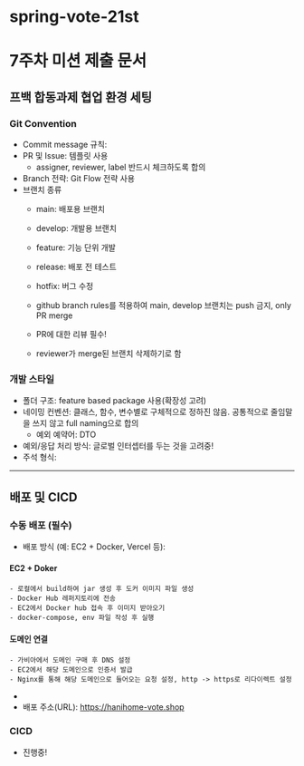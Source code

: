 # spring-vote-21st
# 7주차 미션 제출 문서

## 프백 합동과제 협업 환경 세팅

### Git Convention
- Commit message 규칙:
- PR 및 Issue: 템플릿 사용
  - assigner, reviewer, label 반드시 체크하도록 합의
- Branch 전략: Git Flow 전략 사용
- 브랜치 종류
    - main: 배포용 브랜치
    - develop: 개발용 브랜치
    - feature: 기능 단위 개발
    - release: 배포 전 테스트
    - hotfix: 버그 수정
  
    - github branch rules를 적용하여 main, develop 브랜치는 push 금지, only PR merge
    - PR에 대한 리뷰 필수!
    - reviewer가 merge된 브랜치 삭제하기로 함


###  개발 스타일
- 폴더 구조: feature based package 사용(확장성 고려)
- 네이밍 컨벤션: 클래스, 함수, 변수별로 구체적으로 정하진 않음. 공통적으로 줄임말을 쓰지 않고 full naming으로 합의
    - 예외 예약어: DTO
- 예외/응답 처리 방식: 글로벌 인터셉터를 두는 것을 고려중! 
- 주석 형식:

---


## 배포 및 CICD

### 수동 배포 (필수)
- 배포 방식 (예: EC2 + Docker, Vercel 등): 
#### EC2 + Doker
    - 로컬에서 build하여 jar 생성 후 도커 이미지 파일 생성
    - Docker Hub 레퍼지토리에 전송
    - EC2에서 Docker hub 접속 후 이미지 받아오기
    - docker-compose, env 파일 작성 후 실행
#### 도메인 연결
    - 가비아에서 도메인 구매 후 DNS 설정
    - EC2에서 해당 도메인으로 인증서 발급
    - Nginx를 통해 해당 도메인으로 들어오는 요청 설정, http -> https로 리다이렉트 설정
    
- 
- 배포 주소(URL): https://hanihome-vote.shop

###  CICD
- 진행중!

